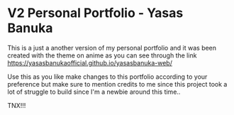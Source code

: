 
# V2 Personal Portfolio - Yasas Banuka 

This is a just a another version of my personal portfolio and it was been created with the theme on anime as you can see through the link 
https://yasasbanukaofficial.github.io/yasasbanuka-web/

Use this as you like make changes to this portfolio according to your preference but make sure to mention credits to me since this project took a lot of struggle to build since I'm a newbie around this time..

TNX!!!

